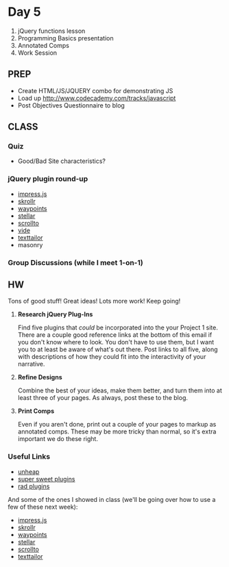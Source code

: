 Day 5
=======================================

1. jQuery functions lesson
2. Programming Basics presentation
4. Annotated Comps
5. Work Session


PREP
---------------------------------------
- Create HTML/JS/JQUERY combo for demonstrating JS
- Load up http://www.codecademy.com/tracks/javascript
- Post Objectives Questionnaire to blog


CLASS
---------------------------------------




### Quiz

- Good/Bad Site characteristics?


### jQuery plugin round-up
- [impress.js](http://bartaz.github.io/impress.js/#/bored)
- [skrollr](http://prinzhorn.github.io/skrollr/)
- [waypoints](http://imakewebthings.com/waypoints/)
- [stellar](http://markdalgleish.com/projects/stellar.js/)
- [scrollto](http://demos.flesler.com/jquery/scrollTo/)
- [vide](http://vodkabears.github.io/vide/)
- [texttailor](http://jpntex.com/texttailor/)
- masonry




### Group Discussions (while I meet 1-on-1)


HW
---------------------------------------
Tons of good stuff! Great ideas! Lots more work! Keep going!

1. **Research jQuery Plug-Ins**

	Find five plugins that *could* be incorporated into the your Project 1 site. There are a couple good reference links at the bottom of this email if you don't know where to look. You don't have to use them, but I want you to at least be aware of what's out there. Post links to all five, along with descriptions of how they could fit into the interactivity of your narrative.


3. **Refine Designs**

	Combine the best of your ideas, make them better, and turn them into at least three of your pages. As always, post these to the blog.


3. **Print Comps**

	Even if you aren't done, print out a couple of your pages to markup as annotated comps. These may be more tricky than normal, so it's extra important we do these right.


### Useful Links

- [unheap](http://www.unheap.com/)
- [super sweet plugins](http://speckyboy.com/2014/12/08/jquery-plugins-2014/)
- [rad plugins](http://designposts.net/best-jquery-plugins-from-2015/)

And some of the ones I showed in class (we'll be going over how to use a few of these next week):
- [impress.js](http://bartaz.github.io/impress.js/#/bored)
- [skrollr](http://prinzhorn.github.io/skrollr/)
- [waypoints](http://imakewebthings.com/waypoints/)
- [stellar](http://markdalgleish.com/projects/stellar.js/)
- [scrollto](http://demos.flesler.com/jquery/scrollTo/)
- [texttailor](http://jpntex.com/texttailor/)